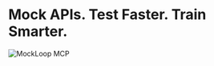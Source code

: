 # Mock APIs. Test Faster. Train Smarter.
![MockLoop MCP](https://kroki.io/mermaid/svg/eNpdkc2KwjAUhfc-xcXFMLMo0tblINT-iNCijO6iSNpeYxiblCRVZp5-kraCThaBkO-ce3Jyvsp7daHKwD6ZgF0RidazPC8gljUXDCKGwhzB8xawJNMVClTUIETbNexarOB906Kwp8NhtrtTxlB9TI-907IXxWRayOo7l7KFIt5-lmrBRpNTYy9OtOWjIO4FCYk6I73HpBqcfJiH6oZqYJOeTX3yhfTq7XmDsEdtXOI3WBsn5VK8sAGJ6hsVlbXMJWMjKjRnF6NfyJAkP4I2vIJdhYIqLqGggjJsXBfP5JxsUZ2lapyvTSq4kco6Hyc9lfo9lvm2VNi0hjf8F7WrFgebNBiAwAEJlh3TcOfm8i9XGg5Y6DD3Tg1pzRBiqvGBzAdk3iOdsGOeoo15Mt8-OQvcFrpt0KxILIWtrpOdhgyxLqlt3P2Ylf0Bzf2gMA== "Mockloop MCP")
